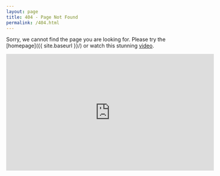 ```yaml
---
layout: page
title: 404 - Page Not Found
permalink: /404.html
---
```


Sorry, we cannot find the page you are looking for. Please try the [homepage]({{ site.baseurl }}/) or watch this stunning <a href="https://www.youtube.com/watch?v=w68qZ8JvBds" target="_blank">video</a>.

<center><iframe width="560" height="315" src="https://www.youtube.com/embed/w68qZ8JvBds" frameborder="0" allowfullscreen></iframe></center>